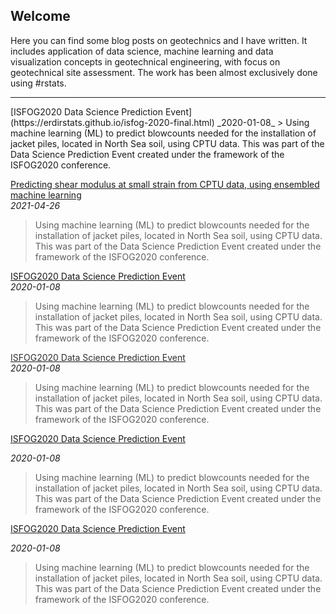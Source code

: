 ## Welcome

Here you can find some blog posts on geotechnics and I have written. It includes application of data science, machine learning and data visualization concepts in geotechnical engineering, with focus on geotechnical site assessment. The work has been almost exclusively done using #rstats.
<br/>
<hr>
[ISFOG2020 Data Science Prediction Event](https://erdirstats.github.io/isfog-2020-final.html)  
_2020-01-08_  
> Using machine learning (ML) to predict blowcounts needed for the installation of jacket piles, located in North Sea soil, using CPTU data. This was part of the Data Science Prediction Event created under the framework of the ISFOG2020 conference.  

[Predicting shear modulus at small strain from CPTU data, using ensembled machine learning](https://erdirstats.github.io/small-strain-stiffness-final-02.html)  
_2021-04-26_  
> Using machine learning (ML) to predict blowcounts needed for the installation of jacket piles, located in North Sea soil, using CPTU data. This was part of the Data Science Prediction Event created under the framework of the ISFOG2020 conference.  

[<font color="#171717">ISFOG2020 Data Science Prediction Event</font>](https://erdirstats.github.io/isfog-2020-final.html  "Click for full article")  
_2020-01-08_  
> Using machine learning (ML) to predict blowcounts needed for the installation of jacket piles, located in North Sea soil, using CPTU data. This was part of the Data Science Prediction Event created under the framework of the ISFOG2020 conference.     

[<font color="#2F2F2F">ISFOG2020 Data Science Prediction Event</font>](https://erdirstats.github.io/isfog-2020-final.html  "Click for full article")  
_2020-01-08_  
> Using machine learning (ML) to predict blowcounts needed for the installation of jacket piles, located in North Sea soil, using CPTU data. This was part of the Data Science Prediction Event created under the framework of the ISFOG2020 conference.  

[<p style="color:#99C945;">ISFOG2020 Data Science Prediction Event</p>](https://erdirstats.github.io/isfog-2020-final.html  "Click for full article")
_2020-01-08_  
> Using machine learning (ML) to predict blowcounts needed for the installation of jacket piles, located in North Sea soil, using CPTU data. This was part of the Data Science Prediction Event created under the framework of the ISFOG2020 conference.  

[<p style="color:#99C945;">ISFOG2020 Data Science Prediction Event](https://erdirstats.github.io/isfog-2020-final.html  "Click for full article")</p>
_2020-01-08_  
> Using machine learning (ML) to predict blowcounts needed for the installation of jacket piles, located in North Sea soil, using CPTU data. This was part of the Data Science Prediction Event created under the framework of the ISFOG2020 conference.  
